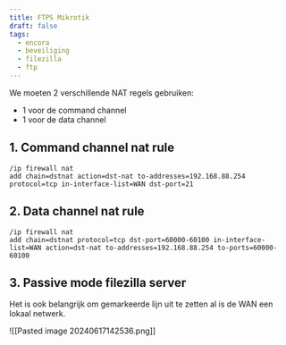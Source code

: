 ```yaml
---
title: FTPS Mikrotik
draft: false
tags:
  - encora
  - beveiliging
  - filezilla
  - ftp
---
```


We moeten 2 verschillende NAT regels gebruiken:
- 1 voor de command channel
- 1 voor de data channel

## 1. Command channel nat rule
```shell
/ip firewall nat
add chain=dstnat action=dst-nat to-addresses=192.168.88.254 protocol=tcp in-interface-list=WAN dst-port=21
```

## 2. Data channel nat rule
```shell
/ip firewall nat
add chain=dstnat protocol=tcp dst-port=60000-60100 in-interface-list=WAN action=dst-nat to-addresses=192.168.88.254 to-ports=60000-60100
```

## 3. Passive mode filezilla server
Het is ook belangrijk om gemarkeerde lijn uit te zetten al is de WAN een lokaal netwerk.

![[Pasted image 20240617142536.png]]
